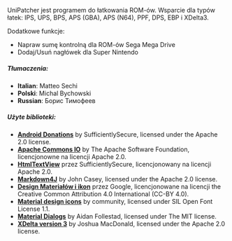 UniPatcher jest programem do łatkowania ROM-ów. Wsparcie dla typów łatek: IPS, UPS, BPS, APS (GBA), APS (N64), PPF, DPS, EBP i XDelta3.

Dodatkowe funkcje:

- Napraw sumę kontrolną dla ROM-ów Sega Mega Drive
- Dodaj/Usuń nagłówek dla Super Nintendo

##### Tłumaczenia:

- **Italian**: Matteo Sechi
- **Polski**: Michal Bychowski
- **Russian**: Борис Тимофеев

##### Użyte biblioteki:

- [**Android Donations**](https://github.com/SufficientlySecure/donations) by SufficientlySecure, licensed under the Apache 2.0 license.
- [**Apache Commons IO**](https://commons.apache.org/proper/commons-io/) by The Apache Software Foundation, licencjonowne na licencji Apache 2.0.
- [**HtmlTextView**](https://github.com/SufficientlySecure/html-textview) przez SufficientlySecure, licencjonowany na licencji Apache 2.0.
- [**Markdown4J**](https://github.com/jdcasey/markdown4j) by John Casey, licensed under the Apache 2.0 license.
- [**Design Materiałów i ikon**](https://github.com/google/material-design-icons) przez Google, licencjonowane na licencji the Creative Common Attribution 4.0 International (CC-BY 4.0).
- [**Material design icons**](https://materialdesignicons.com) by community, licensed under SIL Open Font License 1.1.
- [**Material Dialogs**](https://github.com/afollestad/material-dialogs) by Aidan Follestad, licensed under The MIT license.
- [**XDelta version 3**](https://github.com/jmacd/xdelta) by Joshua MacDonald, licensed under the Apache 2.0 license.
